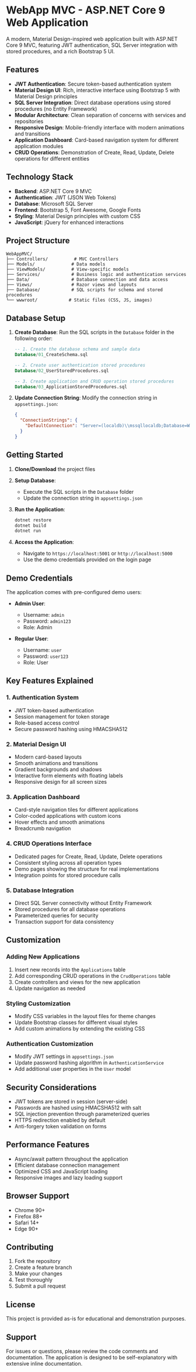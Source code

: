 # WebApp MVC - ASP.NET Core 9 Web Application

A modern, Material Design-inspired web application built with ASP.NET Core 9 MVC, featuring JWT authentication, SQL Server integration with stored procedures, and a rich Bootstrap 5 UI.

## Features

- **JWT Authentication**: Secure token-based authentication system
- **Material Design UI**: Rich, interactive interface using Bootstrap 5 with Material Design principles
- **SQL Server Integration**: Direct database operations using stored procedures (no Entity Framework)
- **Modular Architecture**: Clean separation of concerns with services and repositories
- **Responsive Design**: Mobile-friendly interface with modern animations and transitions
- **Application Dashboard**: Card-based navigation system for different application modules
- **CRUD Operations**: Demonstration of Create, Read, Update, Delete operations for different entities

## Technology Stack

- **Backend**: ASP.NET Core 9 MVC
- **Authentication**: JWT (JSON Web Tokens)
- **Database**: Microsoft SQL Server
- **Frontend**: Bootstrap 5, Font Awesome, Google Fonts
- **Styling**: Material Design principles with custom CSS
- **JavaScript**: jQuery for enhanced interactions

## Project Structure

```
WebAppMVC/
├── Controllers/          # MVC Controllers
├── Models/              # Data models
├── ViewModels/          # View-specific models
├── Services/            # Business logic and authentication services
├── Data/                # Database connection and data access
├── Views/               # Razor views and layouts
├── Database/            # SQL scripts for schema and stored procedures
└── wwwroot/            # Static files (CSS, JS, images)
```

## Database Setup

1. **Create Database**: Run the SQL scripts in the `Database` folder in the following order:
   ```sql
   -- 1. Create the database schema and sample data
   Database/01_CreateSchema.sql
   
   -- 2. Create user authentication stored procedures
   Database/02_UserStoredProcedures.sql
   
   -- 3. Create application and CRUD operation stored procedures
   Database/03_ApplicationStoredProcedures.sql
   ```

2. **Update Connection String**: Modify the connection string in `appsettings.json`:
   ```json
   {
     "ConnectionStrings": {
       "DefaultConnection": "Server=(localdb)\\mssqllocaldb;Database=WebAppMVCDb;Trusted_Connection=true;MultipleActiveResultSets=true"
     }
   }
   ```

## Getting Started

1. **Clone/Download** the project files

2. **Setup Database**: 
   - Execute the SQL scripts in the `Database` folder
   - Update the connection string in `appsettings.json`

3. **Run the Application**:
   ```bash
   dotnet restore
   dotnet build
   dotnet run
   ```

4. **Access the Application**:
   - Navigate to `https://localhost:5001` or `http://localhost:5000`
   - Use the demo credentials provided on the login page

## Demo Credentials

The application comes with pre-configured demo users:

- **Admin User**: 
  - Username: `admin`
  - Password: `admin123`
  - Role: Admin

- **Regular User**:
  - Username: `user`
  - Password: `user123`
  - Role: User

## Key Features Explained

### 1. Authentication System
- JWT token-based authentication
- Session management for token storage
- Role-based access control
- Secure password hashing using HMACSHA512

### 2. Material Design UI
- Modern card-based layouts
- Smooth animations and transitions
- Gradient backgrounds and shadows
- Interactive form elements with floating labels
- Responsive design for all screen sizes

### 3. Application Dashboard
- Card-style navigation tiles for different applications
- Color-coded applications with custom icons
- Hover effects and smooth animations
- Breadcrumb navigation

### 4. CRUD Operations Interface
- Dedicated pages for Create, Read, Update, Delete operations
- Consistent styling across all operation types
- Demo pages showing the structure for real implementations
- Integration points for stored procedure calls

### 5. Database Integration
- Direct SQL Server connectivity without Entity Framework
- Stored procedures for all database operations
- Parameterized queries for security
- Transaction support for data consistency

## Customization

### Adding New Applications
1. Insert new records into the `Applications` table
2. Add corresponding CRUD operations in the `CrudOperations` table
3. Create controllers and views for the new application
4. Update navigation as needed

### Styling Customization
- Modify CSS variables in the layout files for theme changes
- Update Bootstrap classes for different visual styles
- Add custom animations by extending the existing CSS

### Authentication Customization
- Modify JWT settings in `appsettings.json`
- Update password hashing algorithm in `AuthenticationService`
- Add additional user properties in the `User` model

## Security Considerations

- JWT tokens are stored in session (server-side)
- Passwords are hashed using HMACSHA512 with salt
- SQL injection prevention through parameterized queries
- HTTPS redirection enabled by default
- Anti-forgery token validation on forms

## Performance Features

- Async/await pattern throughout the application
- Efficient database connection management
- Optimized CSS and JavaScript loading
- Responsive images and lazy loading support

## Browser Support

- Chrome 90+
- Firefox 88+
- Safari 14+
- Edge 90+

## Contributing

1. Fork the repository
2. Create a feature branch
3. Make your changes
4. Test thoroughly
5. Submit a pull request

## License

This project is provided as-is for educational and demonstration purposes.

## Support

For issues or questions, please review the code comments and documentation. The application is designed to be self-explanatory with extensive inline documentation.